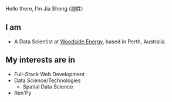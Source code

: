 Hello there,  I’m Jia Sheng (迦胜)

## I am
* A Data Scientist at [Woodside Energy](https://woodside.com), based in Perth, Australia.

## My interests are in
* Full-Stack Web Development
* Data Science/Technologies
  * Spatial Data Science
* Ren'Py 
